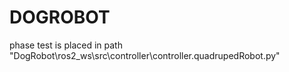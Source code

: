  # DOGROBOT
phase test is placed in path "DogRobot\ros2_ws\src\controller\controller.quadrupedRobot.py"
